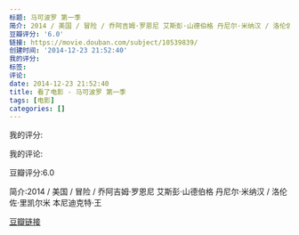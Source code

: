 ```yaml
---
标题: 马可波罗 第一季
简介: 2014 / 美国 / 冒险 / 乔阿吉姆·罗恩尼 艾斯彭·山德伯格 丹尼尔·米纳汉 / 洛伦佐·里凯尔米 本尼迪克特·王
豆瓣评分: '6.0'
链接: https://movie.douban.com/subject/10539839/
创建时间: '2014-12-23 21:52:40'
我的评分:
标签:
评论:
date: 2014-12-23 21:52:40
title: 看了电影 - 马可波罗 第一季
tags: [电影]
categories: []
---
```


我的评分:

我的评论:

豆瓣评分:6.0

简介:2014 / 美国 / 冒险 / 乔阿吉姆·罗恩尼 艾斯彭·山德伯格 丹尼尔·米纳汉 / 洛伦佐·里凯尔米 本尼迪克特·王

[豆瓣链接](https://movie.douban.com/subject/10539839/)

